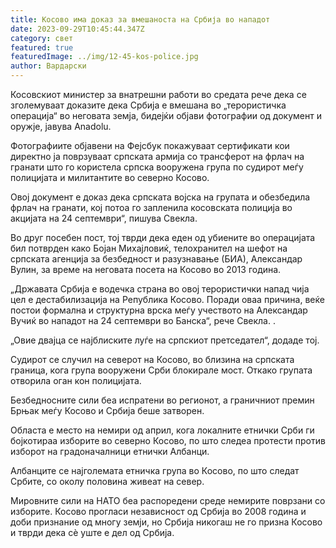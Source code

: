 ```yaml
---
title: Косово има доказ за вмешаноста на Србија во нападот
date: 2023-09-29T10:45:44.347Z
category: свет
featured: true
featuredImage: ../img/12-45-kos-police.jpg
author: Вардарски
---
```

Косовскиот министер за внатрешни работи во средата рече дека се зголемуваат доказите дека Србија е вмешана во „терористичка операција“ во неговата земја, бидејќи објави фотографии од документ и оружје, јавува Anadolu.

Фотографиите објавени на Фејсбук покажуваат сертификати кои директно ја поврзуваат српската армија со трансферот на фрлач на гранати што го користела српска вооружена група по судирот меѓу полицијата и милитантите во северно Косово.

Овој документ е доказ дека српската војска на групата и обезбедила фрлач на гранати, кој потоа го запленила косовската полиција во акцијата на 24 септември“, пишува Свекла.

Во друг посебен пост, тој тврди дека еден од убиените во операцијата бил потврден како Бојан Михајловиќ, телохранител на шефот на српската агенција за безбедност и разузнавање (БИА), Александар Вулин, за време на неговата посета на Косово во 2013 година.

„Државата Србија е водечка страна во овој терористички напад чија цел е дестабилизација на Република Косово. Поради оваа причина, веќе постои формална и структурна врска меѓу учеството на Александар Вучиќ во нападот на 24 септември во Банска“, рече Свекла. .

„Овие двајца се најблиските луѓе на српскиот претседател“, додаде тој.

Судирот се случил на северот на Косово, во близина на српската граница, кога група вооружени Срби блокирале мост. Откако групата отворила оган кон полицијата.

Безбедносните сили беа испратени во регионот, а граничниот премин Брњак меѓу Косово и Србија беше затворен.

Областа е место на немири од април, кога локалните етнички Срби ги бојкотираа изборите во северно Косово, по што следеа протести против изборот на градоначалници етнички Албанци.

Албанците се најголемата етничка група во Косово, по што следат Србите, со околу половина живеат на север.

Мировните сили на НАТО беа распоредени среде немирите поврзани со изборите. Косово прогласи независност од Србија во 2008 година и доби признание од многу земји, но Србија никогаш не го призна Косово и тврди дека сè уште е дел од Србија.